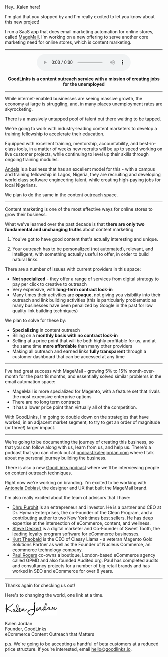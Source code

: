 Hey...Kalen here!

I'm glad that you stopped by and I'm really excited to let you
know about this new project!

I run a SaaS app that does email
marketing automation for online stores, called <a href="https://magemail.co" target="_blank">MageMail</a>.
I'm working on a new offering to serve another core marketing need
for online stores, which is content marketing.

---

<center>
  <audio src="/mp3/goodlinks-intro.m4a" controls="controls">
      <a href="/mp3/goodlinks-intro.m4a">Listen to audio</a>
  </audio>
</center>

<center><p><b>GoodLinks is a content outreach service with
a mission of creating jobs for the unemployed</b></p></center>

---

While internet-enabled businesses are seeing massive growth,
the economy at large is struggling,
and, in many places unemployment rates are skyrocketing.

There is a massively untapped pool of talent out there waiting to be tapped.

We're going to work with industry-leading content marketers to
develop a training fellowship to accelerate their education.

Equipped with excellent training, mentorship, accountability, and best-in-class tools,
in a matter of weeks new recruits will be up to speed working on live customer projects,
while continuing to level up their skills through ongoing training modules.

<a href="http://andela.com" target="_blank">Andela</a> is a business that has an excellent model for this - with a campus and training
fellowship in Lagos, Nigeria, they are recruiting and developing world
class software engineering talent, while creating high-paying jobs
for local Nigerians.

We plan to do the same in the content outreach space.

---

Content marketing is one of the most effective ways for online stores
to grow their business.

What we've learned over the past decade is that **there are only two
fundamental and unchanging truths** about content marketing

1. You've got to have good content that's actually interesting and unique.

2. Your outreach has to be personalized (not automated), relevant, and intelligent,
 with something actually useful to offer, in order to build natural links.

There are a number of issues with current providers in this space:

 - **Not specialized** - they offer a range of services from digital strategy to pay per click to creative to outreach
 - Very expensive, with **long-term contract lock-in**
 - Many times their activities are **opaque**, not giving you visibility into their outreach and link building
 activities (this is particularly problematic as many businesses have been penalized by Google in the past
for low quality link building techniques)

We plan to solve for these by:

 - **Specializing** in content outreach
 - Billing on a **monthly basis with no contract lock-in**
 - Selling at a price point that will be both highly profitable for us, and at the same time **more affordable** than many other providers
 - Making all outreach and earned links **fully transparent** through a customer dashboard that can be accessed at any time

---

I've had great success with MageMail - growing 5% to 15% month-over-month for the past 18 months,
and essentially solved similar problems in the email automation space:

- MageMail is more specialized for Magento, with a feature set that rivals the most expensive enterprise options
- There are no long term contracts
- It has a lower price point than virtually all of the competition.

With GoodLinks, I'm going to double down on the strategies that have worked, in an adjacent
market segment, to try to get an order of magnitude (or three!) larger impact.

---

We're going to be documenting the journey of creating this business, so that you
can follow along with us, learn from us, and help us.  There's a podcast that you can
check out at <a href="http://podcast.kalenjordan.com">podcast.kalenjordan.com</a>
where I talk about my personal journey building the business.

There is also a new <a href="http://podcast.goodlinks.io/" target="_blank">GoodLinks podcast</a> where we'll be interviewing people on
content outreach techniques.

Right now we're working on branding.  I'm excited to be working with <a href="http://antonela.me/">Antonela Debiasi</a>,
the designer and UX that built the MageMail brand.

I'm also really excited about the team of advisors that I have:

 - <a href="https://about.me/dhru" target="_blank">Dhru Purohit</a>
 is an entrepreneur and investor.  He is a partner and CEO at Dr. Hyman Enterprises, the co-Founder of the Clean Program, and a
contributing author to two New York times best sellers.  He has deep expertise
at the intersection of eCommerce, content, and wellness.
 - <a href="https://twitter.com/stevedeckert" target="_blank">Steve Deckert</a> is a digital marketer and Co-Founder of Sweet Tooth, the leading loyalty program software for eCommerce businesses.
 - <a href="https://twitter.com/kurttheobald" target="_blank">Kurt Theobald</a> is the CEO of Classy Llama - a veteran Magento Gold Solutions Partner as well
as the Founder of Nucleus Commerce, an ecommerce technology company.
 - <a href="https://paulnrogers.com/" target="_blank">Paul Rogers</a> co-owns a boutique, London-based
 eCommerce agency called GPMD and also founded Audited.org. Paul has completed audits and consultancy
 projects for a number of big retail brands and has worked in SEO and eCommerce for over 8 years.

---

Thanks again for checking us out!

Here's to changing the world, one link at a time.

<img src="/image/signature.png">

Kalen Jordan
<br/>Founder, GoodLinks
<br/>eCommerce Content Outreach that Matters

p.s. We're going to be accepting a handful of beta customers at a reduced price structure.  If you're interested, email <a href="mailto:hello@goodlinks.io">hello@goodlinks.io</a>.

